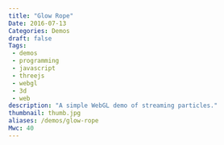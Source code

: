 ```yaml
---
title: "Glow Rope"
Date: 2016-07-13
Categories: Demos
draft: false
Tags:
 - demos
 - programming
 - javascript
 - threejs
 - webgl
 - 3d
 - web
description: "A simple WebGL demo of streaming particles."
thumbnail: thumb.jpg
aliases: /demos/glow-rope
Mwc: 40
---
```


<div style="height: 80vh"></div>

<link rel="stylesheet" href="css/styles.css">

<canvas id="traffic"></canvas>

<script type="x-shader/x-vertex" id="vertexshader">
    uniform float TIMER_MAX;

    attribute float alive;
    attribute float size;
    attribute vec3  endPosition;
    attribute float timer;

    varying float vAlive;
    varying vec3  vEndPosition;
    varying float vTimer;
    varying float vProgress;

    void main() {
        vAlive       = alive;
        vEndPosition = endPosition;
        vTimer       = timer;
        vProgress    = 1.0 - vTimer / TIMER_MAX;
        vec3 newPosition = mix( position, endPosition, vProgress );
        vec4 mvPosition = modelViewMatrix * vec4( newPosition, 1.0 );
        gl_PointSize = size; // * ( 300.0 / -mvPosition.z );
        gl_Position = projectionMatrix * mvPosition;
    }
</script>

<script type="x-shader/x-fragment" id="fragmentshader">
    uniform sampler2D texture;
    uniform vec3  vStartColor;
    uniform vec3  vEndColor;

    varying float vAlive;
    varying vec3  vEndPosition;
    varying float vTimer;
    varying float vProgress;

    void main() {
        if ( vAlive == 0.0 ) discard;
        vec3 mixColor = mix( vStartColor, vEndColor, vProgress );
        gl_FragColor = vec4( mixColor, 1.0 - vProgress ) * texture2D( texture, gl_PointCoord );;
    }
</script>

<script src="src/three.min.js"></script>
<script src="src/main.js"></script>
